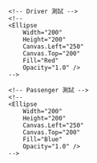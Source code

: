 <Canvas Width="800" Height="600" Background="Transparent">
    <!-- 無人觸控時 -->
    <Ellipse
        Width="200"
        Height="200"
        Canvas.Left="250"
        Canvas.Top="200"
        Fill="Gray"
        Opacity="1.0" />

    <!-- Driver 測試 -->
    <!--
    <Ellipse
        Width="200"
        Height="200"
        Canvas.Left="250"
        Canvas.Top="200"
        Fill="Red"
        Opacity="1.0" />
    -->

    <!-- Passenger 測試 -->
    <!--
    <Ellipse
        Width="200"
        Height="200"
        Canvas.Left="250"
        Canvas.Top="200"
        Fill="Blue"
        Opacity="1.0" />
    -->
</Canvas>